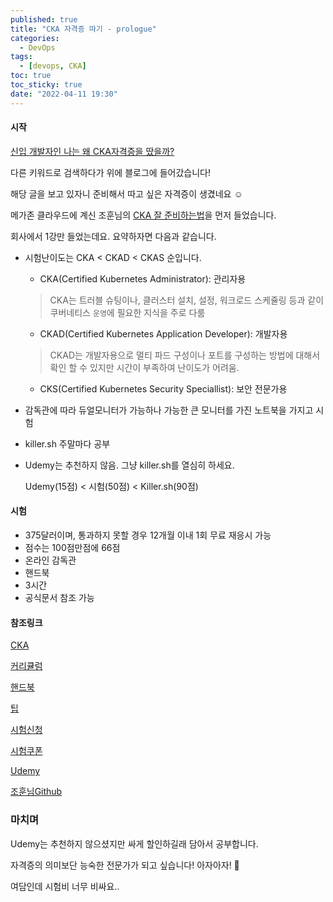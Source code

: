 ```yaml
---
published: true
title: "CKA 자격증 따기 - prologue"
categories:
  - DevOps
tags:
  - [devops, CKA]
toc: true
toc_sticky: true
date: "2022-04-11 19:30"
---
```


#### 시작

[신입 개발자인 나는 왜 CKA자격증을 땄을까?](https://minkukjo.github.io/devops/2021/05/13/CKA-51/)

다른 키워드로 검색하다가 위에 블로그에 들어갔습니다!

해당 글을 보고 있자니 준비해서 따고 싶은 자격증이 생겼네요 ☺

메가존 클라우드에 계신 조훈님의 [CKA 잘 준비하는법](https://www.inflearn.com/course/%EA%B3%B5%EC%9D%B8-%EC%BF%A0%EB%B2%84%EB%84%A4%ED%8B%B0%EC%8A%A4-%EA%B4%80%EB%A6%AC%EC%9E%90)을 먼저 들었습니다.

회사에서 1강만 들었는데요. 요약하자면 다음과 같습니다.

* 시험난이도는 CKA < CKAD < CKAS 순입니다.

  * CKA(Certified Kubernetes Administrator): 관리자용

  > CKA는 트러블 슈팅이나, 클러스터 설치, 설정, 워크로드 스케쥴링 등과 같이 쿠버네티스 `운영`에 필요한 지식을 주로 다룸

  * CKAD(Certified Kubernetes Application Developer): 개발자용

  > CKAD는 개발자용으로 멀티 파드 구성이나 포트를 구성하는 방법에 대해서 확인 할 수 있지만 시간이 부족하여 난이도가 어려움.

  * CKS(Certified Kubernetes Security Speciallist): 보안 전문가용

* 감독관에 따라 듀얼모니터가 가능하나 가능한 큰 모니터를 가진 노트북을 가지고 시험

* killer.sh 주말마다 공부

* Udemy는 추천하지 않음. 그냥 killer.sh를 열심히 하세요.

  Udemy(15점) < 시험(50점) < Killer.sh(90점)

#### 시험

* 375달러이며, 통과하지 못할 경우 12개월 이내 1회 무료 재응시 가능
* 점수는 100점만점에 66점
* 온라인 감독관
* 핸드북
* 3시간
* 공식문서 참조 가능

#### 참조링크

[CKA](https://www.cncf.io/certification/cka/)

[커리큘럼](https://github.com/cncf/curriculum)

[핸드북](https://www.cncf.io/certification/candidate-handbook)

[팁](https://www.cncf.io/certification/candidate-handbook)

[시험신청](https://training.linuxfoundation.org/certification/certified-kubernetes-administrator-cka/)

[시험쿠폰](https://couponcause.com/stores/linux-foundation/)

[Udemy](https://www.udemy.com/course/certified-kubernetes-administrator-with-practice-tests/)

[조훈님Github](https://github.com/kyh0703/_Lecture_k8s_learning.kit)

### 마치며

Udemy는 추천하지 않으셨지만 싸게 할인하길래 담아서 공부합니다.

자격증의 의미보단 능숙한 전문가가 되고 싶습니다! 아자아자! 💪

여담인데 시험비 너무 비싸요..
